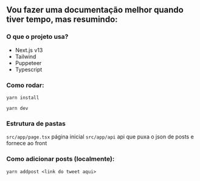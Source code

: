## Vou fazer uma documentação melhor quando tiver tempo, mas resumindo:

### O que o projeto usa?
- Next.js v13
- Tailwind
- Puppeteer
- Typescript

### Como rodar:
```
yarn install
```
```
yarn dev
```

### Estrutura de pastas
`src/app/page.tsx` página inicial
`src/app/api` api que puxa o json de posts e fornece ao front

### Como adicionar posts (localmente):
```
yarn addpost <link do tweet aqui>
```